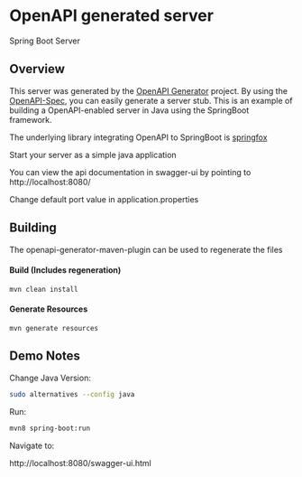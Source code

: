 # OpenAPI generated server

Spring Boot Server 


## Overview  
This server was generated by the [OpenAPI Generator](https://openapi-generator.tech) project.
By using the [OpenAPI-Spec](https://openapis.org), you can easily generate a server stub.
This is an example of building a OpenAPI-enabled server in Java using the SpringBoot framework.

The underlying library integrating OpenAPI to SpringBoot is [springfox](https://github.com/springfox/springfox)

Start your server as a simple java application

You can view the api documentation in swagger-ui by pointing to  
http://localhost:8080/

Change default port value in application.properties

## Building

The openapi-generator-maven-plugin can be used to regenerate the files 

#### Build (Includes regeneration)

```
mvn clean install
```

#### Generate Resources

```
mvn generate resources
```


## Demo Notes

Change Java Version:

```sh
sudo alternatives --config java
```


Run:

```sh
mvn8 spring-boot:run
```

Navigate to:

http://localhost:8080/swagger-ui.html